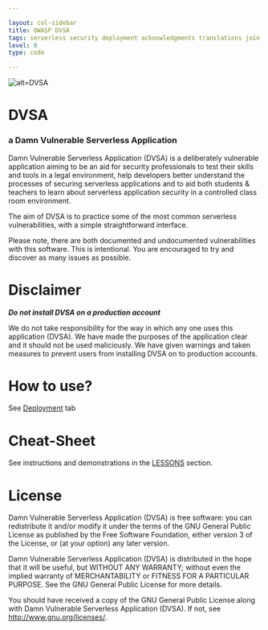 ```yaml
---

layout: col-sidebar
title: OWASP DVSA
tags: serverless security deployment acknowledgments translations join roadmap news 
level: 0
type: code

---
```


![alt=DVSA](https://i.imgur.com/G15BF6m.png)
# DVSA

### a Damn Vulnerable Serverless Application
Damn Vulnerable Serverless Application (DVSA) is a deliberately vulnerable application aiming to be an aid for security professionals to test their skills and tools in a legal environment, help developers better understand the processes of securing serverless applications and to aid both students & teachers to learn about serverless application security in a controlled class room environment.

The aim of DVSA is to practice some of the most common serverless vulnerabilities, with a simple straightforward interface.

Please note, there are both documented and undocumented vulnerabilities with this software. This is intentional. You are encouraged to try and discover as many issues as possible.


# Disclaimer

***Do not install DVSA on a production account***

We do not take responsibility for the way in which any one uses this application (DVSA). We have made the purposes of the application clear and it should not be used maliciously. We have given warnings and taken measures to prevent users from installing DVSA on to production accounts.


# How to use?

See [Deployment][deployment] tab


# Cheat-Sheet
See instructions and demonstrations in the [LESSONS][lessons] section.


# License
Damn Vulnerable Serverless Application (DVSA) is free software: you can redistribute it and/or modify it under the terms of the GNU General Public License as published by the Free Software Foundation, either version 3 of the License, or (at your option) any later version.

Damn Vulnerable Serverless Application (DVSA) is distributed in the hope that it will be useful, but WITHOUT ANY WARRANTY; without even the implied warranty of MERCHANTABILITY or FITNESS FOR A PARTICULAR PURPOSE. See the GNU General Public License for more details.

You should have received a copy of the GNU General Public License along with Damn Vulnerable Serverless Application (DVSA). If not, see http://www.gnu.org/licenses/.


[lessons]: https://github.com/OWASP/DVSA/tree/master/AWS
[deployment]: https://www2.owasp.org/www-project-dvsa/#div-deployment
